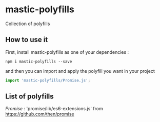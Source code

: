 # mastic-polyfills

Collection of polyfills

## How to use it

First, install mastic-polyfills as one of your dependencies :

```
npm i mastic-polyfills --save
```

and then you can import and apply the polyfill you want in your project

```js
import 'mastic-polyfills/Promise.js';
```

## List of polyfills
*Promise* : 'promise/lib/es6-extensions.js' from https://github.com/then/promise
